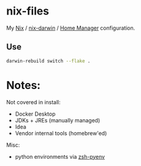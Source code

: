 # nix-files

My [Nix](https://nixos.org/download.html) / [nix-darwin](https://github.com/LnL7/nix-darwin) / [Home Manager](https://github.com/LnL7/nix-darwin) configuration.

## Use

```sh
darwin-rebuild switch --flake .
```

# Notes:

Not covered in install:

* Docker Desktop
* JDKs + JREs (manually managed)
* Idea
* Vendor internal tools (homebrew'ed)

Misc: 

* python environments via [zsh-pyenv](https://github.com/mattberther/zsh-pyenv) 
